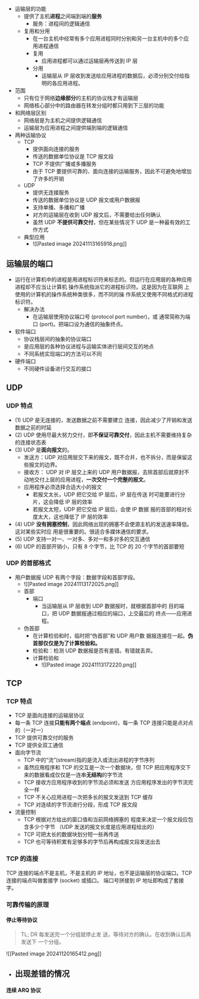 - 运输层的功能
	- 提供了主机**进程**之间端到端的**服务**
		- 服务：进程间的逻辑通信
	- 复用和分用
		- 在一台主机中经常有多个应用进程同时分别和另一台主机中的多个应用进程通信
		- 复用
			- 应用进程都可以通过运输层再传送到 IP 层
		- 分用
			- 运输层从 IP 层收到发送给应用进程的数据后，必须分别交付给指明的各应用进程。
- 范围
	- 只有位于网络**边缘部分**的主机的协议栈才有运输层
	- 网络核心部分中的路由器在转发分组时都只用到下三层的功能
- 和网络层区别
	- 网络层是为主机之间提供逻辑通信
	- 运输层为应用进程之间提供端到端的逻辑通信
- 两种运输协议
	- TCP
		- 提供面向连接的服务
		- 传送的数据单位协议是 TCP 报文段
		- TCP 不提供广播或多播服务
		- 由于 TCP 要提供可靠的、面向连接的运输服务，因此不可避免地增加了许多的开销
	- UDP
		- 提供无连接服务
		- 传送的数据单位协议是 UDP 报文或用户数据报
		- 支持单播、多播和广播
		- 对方的运输层在收到 UDP 报文后，不需要给出任何确认
		- 虽然 UDP **不提供可靠交付**，但在某些情况下 UDP 是一种最有效的工作方式
	- 典型应用
		- ![[Pasted image 20241113165918.png]]
## 运输层的端口
- 运行在计算机中的进程是用进程标识符来标志的。但运行在应用层的各种应用进程却不应当让计算机 操作系统指派它的进程标识符。这是因为在互联网 上使用的计算机的操作系统种类很多，而不同的操 作系统又使用不同格式的进程标识符。
	- 解决办法
		- 在运输层使用协议端口号 (protocol port number)，或 通常简称为端口 (port)。把端口设为通信的抽象终点。
- 软件端口
	- 协议栈层间的抽象的协议端口
	- 是应用层的各种协议进程与运输实体进行层间交互的地点
	- 不同系统实现端口的方法可以不同
- 硬件端口
	- 不同硬件设备进行交互的接口
## UDP
### UDP 特点
- (1) UDP 是无连接的，发送数据之前不需要建立 连接，因此减少了开销和发送数据之前的时延
- (2) UDP 使用尽最大努力交付，即**不保证可靠交付**，因此主机不需要维持复杂的连接状态表
- (3) UDP 是**面向报文**的。
	- 发送方：UDP 对应用层交下来的报文，既不合并，也不拆分，而是保留这些报文的边界。
	- 接收方： UDP 对 IP 层交上来的 UDP 用户数据报，去除首部后就原封不动地交付上层的应用进程，**一次交付一个完整的报文**。
	- 应用程序必须选择合适大小的报文
		- 若报文太长，UDP 把它交给 IP 层后，IP 层在传送 时可能要进行分片，这会降低 IP 层的效率
		- 若报文太短，UDP 把它交给 IP 层后，会使 IP 数据 报的首部的相对长度太大，这也降低了 IP 层的效率
- (4) UDP **没有拥塞控制**，因此网络出现的拥塞不会使源主机的发送速率降低。这对某些实时应 用是很重要的。很适合多媒体通信的要求。
- (5) UDP 支持一对一、一对多、多对一和多对多的交互通信
- (6) UDP 的首部开销小，只有 8 个字节，比 TCP 的 20 个字节的首部要短
### UDP 的首部格式
- 用户数据报 UDP 有两个字段：数据字段和首部字段。
	- ![[Pasted image 20241113172025.png]]
	- 首部
		- 端口
			- 当运输层从 IP 层收到 UDP 数据报时，就根据首部中的 目的端口，把 UDP 数据报通过相应的端口，上交最后的 终点——应用进程。
	- 伪首部
		- 在计算检验和时，临时把“伪首部”和 UDP 用户数 据报连接在一起。**伪首部仅仅是为了计算检验和。**
		- 检验和：检测 UDP 数据报是否有差错。有错就丢弃。
		- 计算检验和
			- ![[Pasted image 20241113172220.png]]
## TCP
### TCP 特点
- TCP 是面向连接的运输层协议
- 每一条 TCP 连接**只能有两个端点** (endpoint)，每一条 TCP 连接只能是点对点的（一对一）
- TCP 提供可靠交付的服务
- TCP 提供全双工通信
- 面向字节流
	- TCP 中的“流”(stream)指的是流入或流出进程的字节序列
	- 虽然应用程序和 TCP 的交互是一次一个数据块，但 TCP 把应用程序交下来的数据看成仅仅是一连串**无结构**的字节流
	- TCP 接收方应用程序收到的字节流必须和发送 方应用程序发出的字节流完全一样
	- TCP 不关心应用进程一次把多长的报文发送到 TCP 缓存
	- TCP 对连续的字节流进行分段，形成 TCP 报文段
- 流量控制
	- TCP 根据对方给出的窗口值和当前网络拥塞的 程度来决定一个报文段应包含多少个字节 （UDP 发送的报文长度是应用进程给出的）
	- TCP 可把太长的数据块划分短一些再传送
	- TCP 也可等待积累有足够多的字节后再构成报文段发送出去
### TCP 的连接
TCP 连接的端点不是主机，不是主机的 IP 地址，也不是运输层的协议端口。TCP 连接的端点叫做套接字 (socket) 或插口。
端口号拼接到 IP 地址即构成了套接字。
### 可靠传输的原理
#### 停止等待协议
> TL; DR
>每发送完一个分组就停止发 送，等待对方的确认。在收到确认后再发送下 一个分组。

![[Pasted image 20241120165412.png]]
- 出现差错的情况
	- 
#### 连续 ARQ 协议